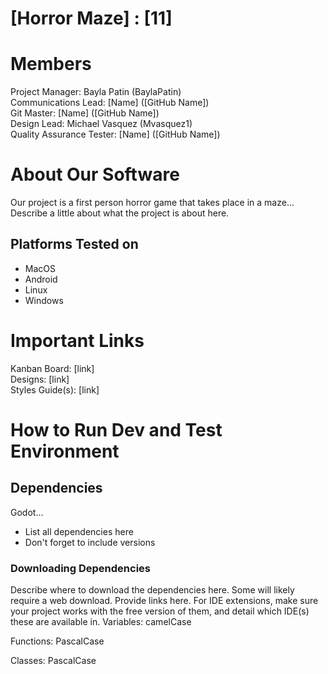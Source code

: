 # [Horror Maze] : [11]
# Members
Project Manager: Bayla Patin (BaylaPatin)\
Communications Lead: [Name] ([GitHub Name])\
Git Master: [Name] ([GitHub Name])\
Design Lead: Michael Vasquez (Mvasquez1)\
Quality Assurance Tester: [Name] ([GitHub Name])

# About Our Software
Our project is a first person horror game that takes place in a maze...	
	Describe a little about what the project is about here.
## Platforms Tested on
- MacOS
- Android
- Linux
- Windows
# Important Links
Kanban Board: [link]\
Designs: [link]\
Styles Guide(s): [link]

# How to Run Dev and Test Environment

## Dependencies
Godot...
- List all dependencies here
- Don't forget to include versions
### Downloading Dependencies
Describe where to download the dependencies here. Some will likely require a web download. Provide links here. For IDE extensions, make sure your project works with the free version of them, and detail which IDE(s) these are available in. 
Variables: camelCase

Functions: PascalCase

Classes: PascalCase

